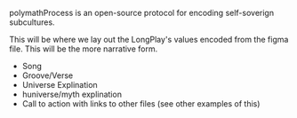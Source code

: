 polymathProcess is an open-source protocol for encoding self-soverign subcultures. 

This will be where we lay out the LongPlay's values encoded from the figma file. This will be the more narrative form. 
- Song
- Groove/Verse
- Universe Explination
- huniverse/myth explination
- Call to action with links to other files (see other examples of this)